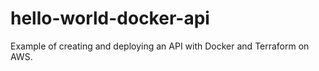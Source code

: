 # hello-world-docker-api
Example of creating and deploying an API with Docker and Terraform on AWS.

